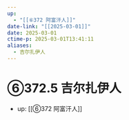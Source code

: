 ```yaml
---
up:
  - "[[⑥372 阿富汗人]]"
date-link: "[[2025-03-01]]"
date: 2025-03-01
ctime-p: 2025-03-01T13:41:11
aliases:
  - 吉尔扎伊人
---
```


# ⑥372.5 吉尔扎伊人

- up: [[⑥372 阿富汗人]]
